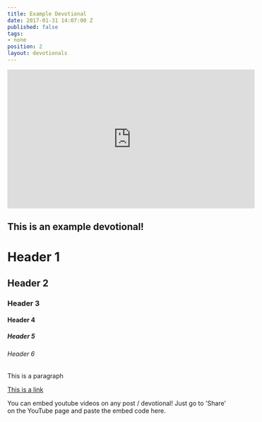 ```yaml
---
title: Example Devotional
date: 2017-01-31 14:07:00 Z
published: false
tags:
- none
position: 2
layout: devotionals
---
```


<iframe width="560" height="315" src="https://www.youtube.com/embed/XEFBOLlATxI" frameborder="0" allowfullscreen></iframe>

## This is an example devotional!


# Header 1

## Header 2

### Header 3

#### Header 4

##### Header 5

###### Header 6

This is a paragraph

[This is a link](https://janapauls.com)

You can embed youtube videos on any post / devotional! Just go to 'Share' on the YouTube page and paste the embed code here.
